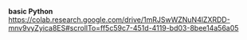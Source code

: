 **basic Python**
https://colab.research.google.com/drive/1mRJSwWZNuN4lZXRDD-mnv9vyZyica8ES#scrollTo=ff5c59c7-451d-4119-bd03-8bee14a56a05
